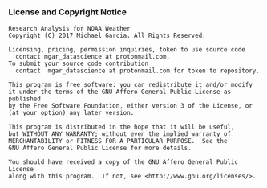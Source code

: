 ### License and Copyright Notice
    Research Analysis for NOAA Weather
    Copyright (C) 2017 Michael Garcia. All Rights Reserved.
    
    Licensing, pricing, permission inquiries, token to use source code 
      contact mgar_datascience at protonmail.com. 
    To submit your source code contribution 
      contact  mgar_datascience at protonmail.com for token to repository.

    This program is free software: you can redistribute it and/or modify
    it under the terms of the GNU Affero General Public License as published
    by the Free Software Foundation, either version 3 of the License, or
    (at your option) any later version.

    This program is distributed in the hope that it will be useful,
    but WITHOUT ANY WARRANTY; without even the implied warranty of
    MERCHANTABILITY or FITNESS FOR A PARTICULAR PURPOSE.  See the
    GNU Affero General Public License for more details.

    You should have received a copy of the GNU Affero General Public License
    along with this program.  If not, see <http://www.gnu.org/licenses/>.